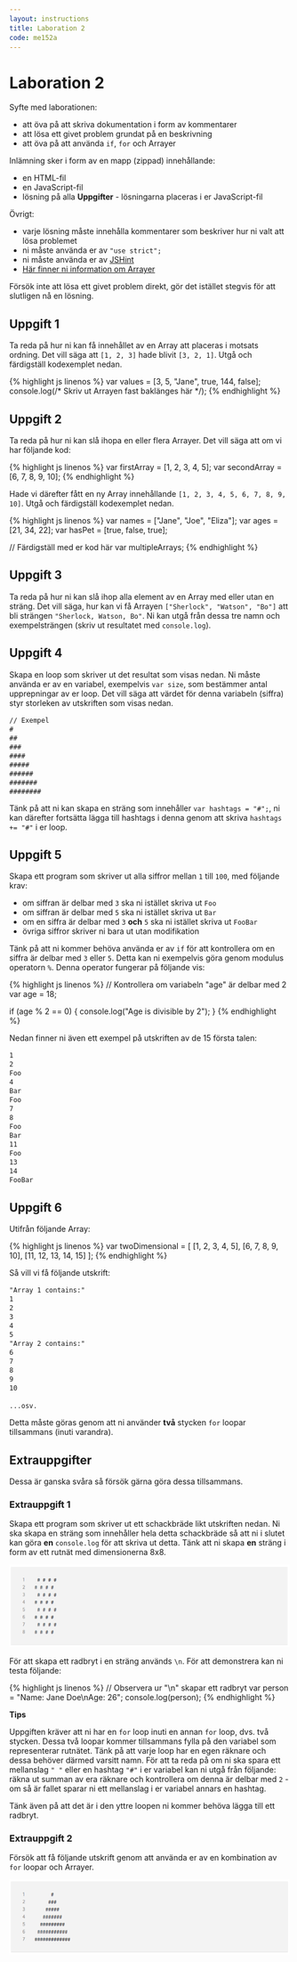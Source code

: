 ```yaml
---
layout: instructions
title: Laboration 2
code: me152a
---
```


# Laboration 2

Syfte med laborationen:

* att öva på att skriva dokumentation i form av kommentarer
* att lösa ett givet problem grundat på en beskrivning
* att öva på att använda `if`, `for` och Arrayer

Inlämning sker i form av en mapp (zippad) innehållande:

* en HTML-fil
* en JavaScript-fil
* lösning på alla __Uppgifter__ - lösningarna placeras i er JavaScript-fil

Övrigt:

* varje lösning måste innehålla kommentarer som beskriver hur ni valt att lösa problemet
* ni måste använda er av `"use strict";`
* ni måste använda er av [JSHint](http://jshint.com/)
* [Här finner ni information om Arrayer](https://developer.mozilla.org/en-US/docs/Web/JavaScript/Reference/Global_Objects/Array)

Försök inte att lösa ett givet problem direkt, gör det istället stegvis för att slutligen nå en lösning.

## Uppgift 1

Ta reda på hur ni kan få innehållet av en Array att placeras i motsats ordning. Det vill säga att `[1, 2, 3]` hade blivit `[3, 2, 1]`. Utgå och färdigställ kodexemplet nedan.

{% highlight js linenos %}
var values = [3, 5, "Jane", true, 144, false];
console.log(/* Skriv ut Arrayen fast baklänges här */);
{% endhighlight %}

## Uppgift 2

Ta reda på hur ni kan slå ihopa en eller flera Arrayer. Det vill säga att om vi har följande kod:

{% highlight js linenos %}
var firstArray = [1, 2, 3, 4, 5];
var secondArray = [6, 7, 8, 9, 10];
{% endhighlight %}

Hade vi därefter fått en ny Array innehållande `[1, 2, 3, 4, 5, 6, 7, 8, 9, 10]`. Utgå och färdigställ kodexemplet nedan.

{% highlight js linenos %}
var names = ["Jane", "Joe", "Eliza"];
var ages = [21, 34, 22];
var hasPet = [true, false, true];

// Färdigställ med er kod här
var multipleArrays;
{% endhighlight %}

## Uppgift 3

Ta reda på hur ni kan slå ihop alla element av en Array med eller utan en sträng. Det vill säga, hur kan vi få Arrayen `["Sherlock", "Watson", "Bo"]` att bli strängen `"Sherlock, Watson, Bo"`. Ni kan utgå från dessa tre namn och exempelsträngen (skriv ut resultatet med `console.log`).

## Uppgift 4

Skapa en loop som skriver ut det resultat som visas nedan. Ni måste använda er av en variabel, exempelvis `var size`, som bestämmer antal upprepningar av er loop. Det vill säga att värdet för denna variabeln (siffra) styr storleken av utskriften som visas nedan.

```
// Exempel
#
##
###
####
#####
######
#######
########
```

Tänk på att ni kan skapa en sträng som innehåller `var hashtags = "#";`, ni kan därefter fortsätta lägga till hashtags i denna genom att skriva `hashtags += "#"` i er loop.

## Uppgift 5

Skapa ett program som skriver ut alla siffror mellan `1` till `100`, med följande krav:

* om siffran är delbar med `3` ska ni istället skriva ut `Foo`
* om siffran är delbar med `5` ska ni istället skriva ut `Bar`
* om en siffra är delbar med `3` **och** `5` ska ni istället skriva ut `FooBar`
* övriga siffror skriver ni bara ut utan modifikation

Tänk på att ni kommer behöva använda er av `if` för att kontrollera om en siffra är delbar med `3` eller `5`. Detta kan ni exempelvis göra genom modulus operatorn `%`. Denna operator fungerar på följande vis:

{% highlight js linenos %}
// Kontrollera om variabeln "age" är delbar med 2
var age = 18;

if (age % 2 == 0) {
    console.log("Age is divisible by 2");
}
{% endhighlight %}

Nedan finner ni även ett exempel på utskriften av de 15 första talen:

```
1
2
Foo
4
Bar
Foo
7
8
Foo
Bar
11
Foo
13
14
FooBar
```

## Uppgift 6

Utifrån följande Array:

{% highlight js linenos %}
var twoDimensional = [
    [1, 2, 3, 4, 5],
    [6, 7, 8, 9, 10],
    [11, 12, 13, 14, 15]
];
{% endhighlight %}

Så vill vi få följande utskrift:

```
"Array 1 contains:"
1
2
3
4
5
"Array 2 contains:"
6
7
8
9
10

...osv.
```

Detta måste göras genom att ni använder **två** stycken `for` loopar tillsammans (inuti varandra).

## Extrauppgifter

Dessa är ganska svåra så försök gärna göra dessa tillsammans.

### Extrauppgift 1

Skapa ett program som skriver ut ett schackbräde likt utskriften nedan. Ni ska skapa en sträng som innehåller hela detta schackbräde så att ni i slutet kan göra **en** `console.log` för att skriva ut detta. Tänk att ni skapa **en** sträng i form av ett rutnät med dimensionerna 8x8.

![](images/e02_1.png)

För att skapa ett radbryt i en sträng används `\n`. För att demonstrera kan ni testa följande:

{% highlight js linenos %}
// Observera ur "\n" skapar ett radbryt
var person = "Name: Jane Doe\nAge: 26";
console.log(person);
{% endhighlight %}

**Tips**

Uppgiften kräver att ni har en `for` loop inuti en annan `for` loop, dvs. två stycken. Dessa två loopar kommer tillsammans fylla på den variabel som representerar rutnätet. Tänk på att varje loop har en egen räknare och dessa behöver därmed varsitt namn. För att ta reda på om ni ska spara ett mellanslag `" "` eller en hashtag `"#"` i er variabel kan ni utgå från följande: räkna ut summan av era räknare och kontrollera om denna är delbar med `2` - om så är fallet sparar ni ett mellanslag i er variabel annars en hashtag.

Tänk även på att det är i den yttre loopen ni kommer behöva lägga till ett radbryt.

### Extrauppgift 2

Försök att få följande utskrift genom att använda er av en kombination av `for` loopar och Arrayer.

![](images/e02_2.png)
